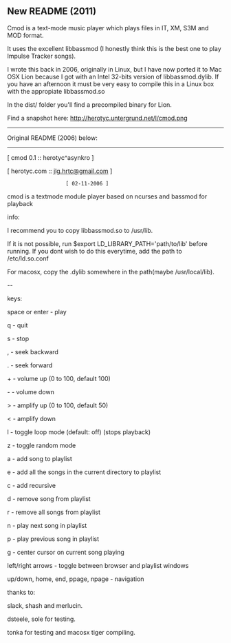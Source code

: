 New README (2011)
---

Cmod is a text-mode music player which plays files in IT, XM, S3M and MOD format.

It uses the excellent libbassmod (I honestly think this is the best one to play Impulse Tracker songs).

I wrote this back in 2006, originally in Linux, but I have now ported it to Mac OSX Lion because I got with an Intel 32-bits version of libbassmod.dylib. If you have an afternoon it must be very easy to compile this in a Linux box with the appropiate libbassmod.so

In the dist/ folder you'll find a precompiled binary for Lion.

Find a snapshot here: http://herotyc.untergrund.net/l/cmod.png

---

Original README (2006) below:

---

[ cmod 0.1    :: herotyc^asynkro    ]

[ herotyc.com :: jlg.hrtc@gmail.com ]

                       [ 02-11-2006 ]

cmod is a textmode module player based on
ncurses and bassmod for playback

info:

I recommend you to copy libbassmod.so to /usr/lib.

If it is not possible, run
$export LD_LIBRARY_PATH='path/to/lib'
before running. If you dont wish to do this
everytime, add the path to /etc/ld.so.conf

For macosx, copy the .dylib somewhere in
the path(maybe /usr/local/lib).

--

keys:

space or enter - play

q - quit

s - stop

, - seek backward

. - seek forward

\+ - volume up (0 to 100, default 100)

\- - volume down

\> - amplify up (0 to 100, default 50)

< - amplify down

l - toggle loop mode (default: off) (stops playback)

z - toggle random mode

a - add song to playlist

e - add all the songs in the current directory to playlist

c - add recursive

d - remove song from playlist

r - remove all songs from playlist

n - play next song in playlist

p - play previous song in playlist

g - center cursor on current song playing

left/right arrows - toggle between browser and playlist windows

up/down, home, end, ppage, npage - navigation

thanks to:

slack, shash and merlucin.

dsteele, sole for testing.

tonka for testing and macosx tiger compiling.

